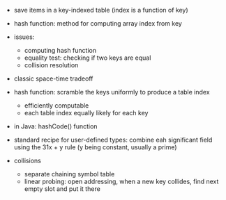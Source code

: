 * save items in a key-indexed table (index is a function of key)
* hash function: method for computing array index from key
* issues:
    * computing hash function
    * equality test: checking if two keys are equal
    * collision resolution
    
* classic space-time tradeoff

* hash function: scramble the keys uniformly to produce a table index
    * efficiently computable
    * each table index equally likely for each key
    
* in Java: hashCode() function
* standard recipe for user-defined types: combine eah significant field using the 31x + y rule (y being constant, usually a prime)

* collisions
    * separate chaining symbol table
    * linear probing: open addressing, when a new key collides, find next empty slot and put it there
    
